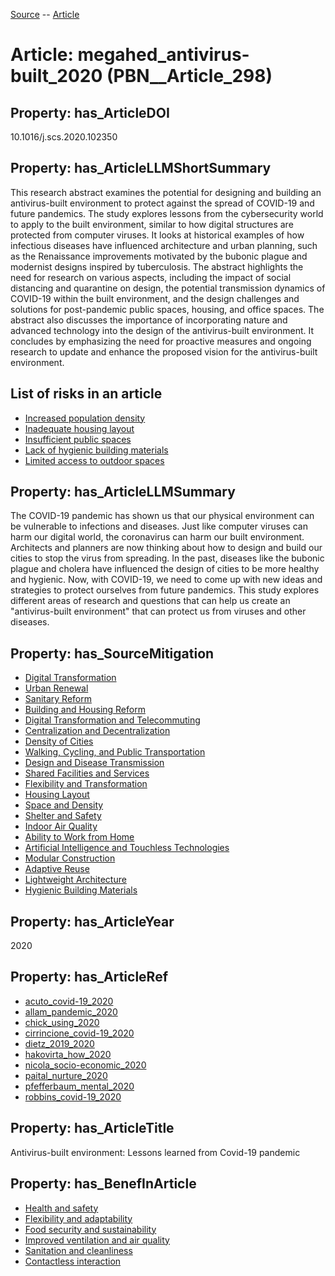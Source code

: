 [Source](https://github.com/mm80843/T3.5/blob/main/docs/index.md) -- [Article](https://github.com/mm80843/T3.5/tree/main/docs/Article/index.md) 

# Article: __megahed_antivirus-built_2020__ (PBN__Article_298)

## Property: has_ArticleDOI

10.1016/j.scs.2020.102350

## Property: has_ArticleLLMShortSummary

This research abstract examines the potential for designing and building an antivirus-built environment to protect against the spread of COVID-19 and future pandemics. The study explores lessons from the cybersecurity world to apply to the built environment, similar to how digital structures are protected from computer viruses. It looks at historical examples of how infectious diseases have influenced architecture and urban planning, such as the Renaissance improvements motivated by the bubonic plague and modernist designs inspired by tuberculosis. The abstract highlights the need for research on various aspects, including the impact of social distancing and quarantine on design, the potential transmission dynamics of COVID-19 within the built environment, and the design challenges and solutions for post-pandemic public spaces, housing, and office spaces. The abstract also discusses the importance of incorporating nature and advanced technology into the design of the antivirus-built environment. It concludes by emphasizing the need for proactive measures and ongoing research to update and enhance the proposed vision for the antivirus-built environment.

## List of risks in an article

* [Increased population density](https://github.com/mm80843/T3.5/blob/main/docs/Risk/PBN__Risk_1397.md)
* [Inadequate housing layout](https://github.com/mm80843/T3.5/blob/main/docs/Risk/PBN__Risk_1737.md)
* [Insufficient public spaces](https://github.com/mm80843/T3.5/blob/main/docs/Risk/PBN__Risk_1738.md)
* [Lack of hygienic building materials](https://github.com/mm80843/T3.5/blob/main/docs/Risk/PBN__Risk_1739.md)
* [Limited access to outdoor spaces](https://github.com/mm80843/T3.5/blob/main/docs/Risk/PBN__Risk_1740.md)

## Property: has_ArticleLLMSummary

The COVID-19 pandemic has shown us that our physical environment can be vulnerable to infections and diseases. Just like computer viruses can harm our digital world, the coronavirus can harm our built environment. Architects and planners are now thinking about how to design and build our cities to stop the virus from spreading. In the past, diseases like the bubonic plague and cholera have influenced the design of cities to be more healthy and hygienic. Now, with COVID-19, we need to come up with new ideas and strategies to protect ourselves from future pandemics. This study explores different areas of research and questions that can help us create an "antivirus-built environment" that can protect us from viruses and other diseases.

## Property: has_SourceMitigation

* [Digital Transformation](https://github.com/mm80843/T3.5/blob/main/docs/Mitigation/PBN__Mitigation_432.md)
* [Urban Renewal](https://github.com/mm80843/T3.5/blob/main/docs/Mitigation/PBN__Mitigation_1284.md)
* [Sanitary Reform](https://github.com/mm80843/T3.5/blob/main/docs/Mitigation/PBN__Mitigation_1285.md)
* [Building and Housing Reform](https://github.com/mm80843/T3.5/blob/main/docs/Mitigation/PBN__Mitigation_1286.md)
* [Digital Transformation and Telecommuting](https://github.com/mm80843/T3.5/blob/main/docs/Mitigation/PBN__Mitigation_1287.md)
* [Centralization and Decentralization](https://github.com/mm80843/T3.5/blob/main/docs/Mitigation/PBN__Mitigation_1288.md)
* [Density of Cities](https://github.com/mm80843/T3.5/blob/main/docs/Mitigation/PBN__Mitigation_1289.md)
* [Walking, Cycling, and Public Transportation](https://github.com/mm80843/T3.5/blob/main/docs/Mitigation/PBN__Mitigation_1290.md)
* [Design and Disease Transmission](https://github.com/mm80843/T3.5/blob/main/docs/Mitigation/PBN__Mitigation_1291.md)
* [Shared Facilities and Services](https://github.com/mm80843/T3.5/blob/main/docs/Mitigation/PBN__Mitigation_1292.md)
* [Flexibility and Transformation](https://github.com/mm80843/T3.5/blob/main/docs/Mitigation/PBN__Mitigation_1293.md)
* [Housing Layout](https://github.com/mm80843/T3.5/blob/main/docs/Mitigation/PBN__Mitigation_1294.md)
* [Space and Density](https://github.com/mm80843/T3.5/blob/main/docs/Mitigation/PBN__Mitigation_1295.md)
* [Shelter and Safety](https://github.com/mm80843/T3.5/blob/main/docs/Mitigation/PBN__Mitigation_1296.md)
* [Indoor Air Quality](https://github.com/mm80843/T3.5/blob/main/docs/Mitigation/PBN__Mitigation_1297.md)
* [Ability to Work from Home](https://github.com/mm80843/T3.5/blob/main/docs/Mitigation/PBN__Mitigation_1298.md)
* [Artificial Intelligence and Touchless Technologies](https://github.com/mm80843/T3.5/blob/main/docs/Mitigation/PBN__Mitigation_1299.md)
* [Modular Construction](https://github.com/mm80843/T3.5/blob/main/docs/Mitigation/PBN__Mitigation_1300.md)
* [Adaptive Reuse](https://github.com/mm80843/T3.5/blob/main/docs/Mitigation/PBN__Mitigation_1301.md)
* [Lightweight Architecture](https://github.com/mm80843/T3.5/blob/main/docs/Mitigation/PBN__Mitigation_1302.md)
* [Hygienic Building Materials](https://github.com/mm80843/T3.5/blob/main/docs/Mitigation/PBN__Mitigation_1303.md)

## Property: has_ArticleYear

2020

## Property: has_ArticleRef

* [acuto_covid-19_2020](https://github.com/mm80843/T3.5/blob/main/docs/Article/PBN__Article_85.md)
* [allam_pandemic_2020](https://github.com/mm80843/T3.5/blob/main/docs/Article/PBN__Article_147.md)
* [chick_using_2020](https://github.com/mm80843/T3.5/blob/main/docs/Article/PBN__Article_11.md)
* [cirrincione_covid-19_2020](https://github.com/mm80843/T3.5/blob/main/docs/Article/PBN__Article_284.md)
* [dietz_2019_2020](https://github.com/mm80843/T3.5/blob/main/docs/Article/PBN__Article_288.md)
* [hakovirta_how_2020](https://github.com/mm80843/T3.5/blob/main/docs/Article/PBN__Article_202.md)
* [nicola_socio-economic_2020](https://github.com/mm80843/T3.5/blob/main/docs/Article/PBN__Article_135.md)
* [paital_nurture_2020](https://github.com/mm80843/T3.5/blob/main/docs/Article/PBN__Article_44.md)
* [pfefferbaum_mental_2020](https://github.com/mm80843/T3.5/blob/main/docs/Article/PBN__Article_167.md)
* [robbins_covid-19_2020](https://github.com/mm80843/T3.5/blob/main/docs/Article/PBN__Article_93.md)

## Property: has_ArticleTitle

Antivirus-built environment: Lessons learned from Covid-19 pandemic

## Property: has_BenefInArticle

* [Health and safety](https://github.com/mm80843/T3.5/blob/main/docs/Benef/PBN__Benef_524.md)
* [Flexibility and adaptability](https://github.com/mm80843/T3.5/blob/main/docs/Benef/PBN__Benef_1408.md)
* [Food security and sustainability](https://github.com/mm80843/T3.5/blob/main/docs/Benef/PBN__Benef_1406.md)
* [Improved ventilation and air quality](https://github.com/mm80843/T3.5/blob/main/docs/Benef/PBN__Benef_1407.md)
* [Sanitation and cleanliness](https://github.com/mm80843/T3.5/blob/main/docs/Benef/PBN__Benef_1409.md)
* [Contactless interaction](https://github.com/mm80843/T3.5/blob/main/docs/Benef/PBN__Benef_1410.md)

